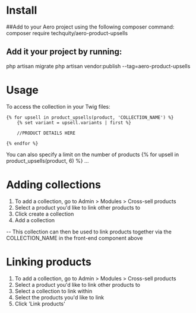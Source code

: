 # Install

##Add to your Aero project using the following composer command:
composer require techquity/aero-product-upsells

## Add it your project by running: 
php artisan migrate
php artisan vendor:publish --tag=aero-product-upsells

# Usage
To access the collection in your Twig files:

```twig
{% for upsell in product_upsells(product, 'COLLECTION_NAME') %}
    {% set variant = upsell.variants | first %}
    
    //PRODUCT DETAILS HERE
    
{% endfor %}
```

You can also specify a limit on the number of products
{% for upsell in product_upsells(product, 6) %}
...


# Adding collections
1. To add a collection, go to Admin > Modules > Cross-sell products
2. Select a product you'd like to link other products to
3. Click create a collection
4. Add a collection

-- This collection can then be used to link products together via the COLLECTION_NAME in the front-end component above

# Linking products
1. To add a collection, go to Admin > Modules > Cross-sell products
2. Select a product you'd like to link other products to
3. Select a collection to link within
4. Select the products you'd like to link
5. Click 'Link products'
